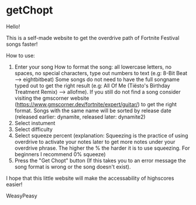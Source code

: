# getChopt

Hello!

This is a self-made website to get the overdrive path of Fortnite Festival songs faster!

How to use:
1) Enter your song
     How to format the song: all lowercase letters, no spaces, no special characters, type out numbers to text (e.g: 8-Bit Beat --> eightbitbeat)
     Some songs do not need to have the full songname typed out to get the right result (e.g: All Of Me (Tiësto's Birthday Treatment Remix) --> allofme).
     If you still do not find a song consider visiting the gmscorner website (https://www.gmscorner.dev/fortnite/expert/guitar/) to get the right format.
     Songs with the same name will be sorted by release date (released earlier: dynamite, released later: dynamite2)
2) Select instument
3) Select difficulty
4) Select squeeze percent (explanation: Squeezing is the practice of using overdrive to activate your notes later to get more notes under your overdrive phrase. The higher the % the harder it is to use squeezing. For beginners I recommend 0% squeeze)
5) Press the "Get Chopt" button (If this takes you to an error message the song format is wrong or the song doesn't exist).

I hope that this little website will make the accessability of highscores easier!

WeasyPeasy
